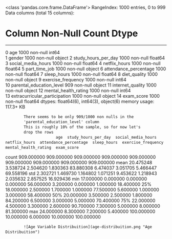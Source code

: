 <class 'pandas.core.frame.DataFrame'>
RangeIndex: 1000 entries, 0 to 999
Data columns (total 15 columns):
 #   Column                         Non-Null Count  Dtype  
---  ------                         --------------  -----  
 0   age                            1000 non-null   int64  
 1   gender                         1000 non-null   object 
 2   study_hours_per_day            1000 non-null   float64
 3   social_media_hours             1000 non-null   float64
 4   netflix_hours                  1000 non-null   float64
 5   part_time_job                  1000 non-null   object 
 6   attendance_percentage          1000 non-null   float64
 7   sleep_hours                    1000 non-null   float64
 8   diet_quality                   1000 non-null   object 
 9   exercise_frequency             1000 non-null   int64  
 10  parental_education_level       909 non-null    object 
 11  internet_quality               1000 non-null   object 
 12  mental_health_rating           1000 non-null   int64  
 13  extracurricular_participation  1000 non-null   object 
 14  exam_score                     1000 non-null   float64
dtypes: float64(6), int64(3), object(6)
memory usage: 117.3+ KB



            There seems to be only 909/1000 non nulls in the 
            'parental_education_level' column
            This is roughly 10% of the sample, so for now let's
            drop the rows
                          age  study_hours_per_day  social_media_hours  netflix_hours  attendance_percentage  sleep_hours  exercise_frequency  mental_health_rating  exam_score
count  909.000000           909.000000          909.000000     909.000000             909.000000   909.000000          909.000000            909.000000  909.000000
mean    20.475248             3.538724            2.504620       1.830363              83.880308     6.474037            3.051705              5.466447   69.558196
std      2.302721             1.469730            1.164802       1.071251               9.453622     1.218943            2.035632              2.857525   16.929436
min     17.000000             0.000000            0.000000       0.000000              56.000000     3.200000            0.000000              1.000000   18.400000
25%     18.000000             2.500000            1.700000       1.000000              77.500000     5.600000            1.000000              3.000000   58.400000
50%     20.000000             3.500000            2.500000       1.800000              84.200000     6.500000            3.000000              5.000000   70.400000
75%     22.000000             4.500000            3.300000       2.600000              90.700000     7.300000            5.000000              8.000000   81.300000
max     24.000000             8.300000            7.200000       5.400000             100.000000    10.000000            6.000000             10.000000  100.000000

            ![Age Variable Distribuition](age-distribuition.png "Age Distribuition")
            